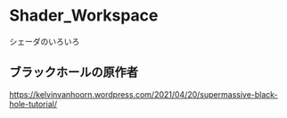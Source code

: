 # Shader_Workspace
シェーダのいろいろ

## ブラックホールの原作者
https://kelvinvanhoorn.wordpress.com/2021/04/20/supermassive-black-hole-tutorial/
